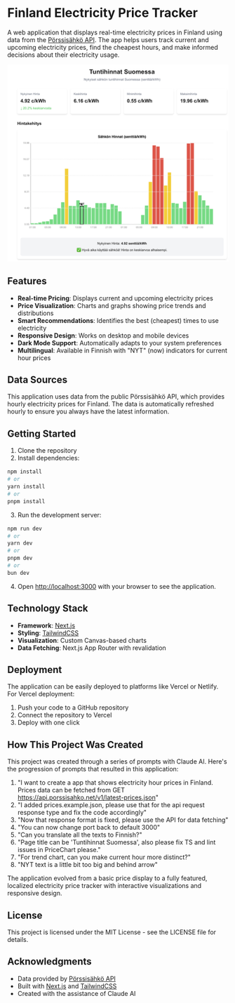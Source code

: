 # Finland Electricity Price Tracker

A web application that displays real-time electricity prices in Finland using data from the [Pörssisähkö API](https://api.porssisahko.net/v1/latest-prices.json). The app helps users track current and upcoming electricity prices, find the cheapest hours, and make informed decisions about their electricity usage.

![Finland Electricity Price Tracker Screenshot](./image.png)

## Features

- **Real-time Pricing**: Displays current and upcoming electricity prices
- **Price Visualization**: Charts and graphs showing price trends and distributions
- **Smart Recommendations**: Identifies the best (cheapest) times to use electricity
- **Responsive Design**: Works on desktop and mobile devices
- **Dark Mode Support**: Automatically adapts to your system preferences
- **Multilingual**: Available in Finnish with "NYT" (now) indicators for current hour prices

## Data Sources

This application uses data from the public Pörssisähkö API, which provides hourly electricity prices for Finland. The data is automatically refreshed hourly to ensure you always have the latest information.

## Getting Started

1. Clone the repository
2. Install dependencies:

```bash
npm install
# or
yarn install
# or
pnpm install
```

3. Run the development server:

```bash
npm run dev
# or
yarn dev
# or
pnpm dev
# or
bun dev
```

4. Open [http://localhost:3000](http://localhost:3000) with your browser to see the application.

## Technology Stack

- **Framework**: [Next.js](https://nextjs.org)
- **Styling**: [TailwindCSS](https://tailwindcss.com)
- **Visualization**: Custom Canvas-based charts
- **Data Fetching**: Next.js App Router with revalidation

## Deployment

The application can be easily deployed to platforms like Vercel or Netlify. For Vercel deployment:

1. Push your code to a GitHub repository
2. Connect the repository to Vercel
3. Deploy with one click

## How This Project Was Created

This project was created through a series of prompts with Claude AI. Here's the progression of prompts that resulted in this application:

1. "I want to create a app that shows electricity hour prices in Finland. Prices data can be fetched from GET https://api.porssisahko.net/v1/latest-prices.json"
2. "I added prices.example.json, please use that for the api request response type and fix the code accordingly"
3. "Now that response format is fixed, please use the API for data fetching"
4. "You can now change port back to default 3000"
5. "Can you translate all the texts to Finnish?"
6. "Page title can be 'Tuntihinnat Suomessa', also please fix TS and lint issues in PriceChart please."
7. "For trend chart, can you make current hour more distinct?"
8. "NYT text is a little bit too big and behind arrow"

The application evolved from a basic price display to a fully featured, localized electricity price tracker with interactive visualizations and responsive design.

## License

This project is licensed under the MIT License - see the LICENSE file for details.

## Acknowledgments

- Data provided by [Pörssisähkö API](https://api.porssisahko.net)
- Built with [Next.js](https://nextjs.org) and [TailwindCSS](https://tailwindcss.com)
- Created with the assistance of Claude AI
